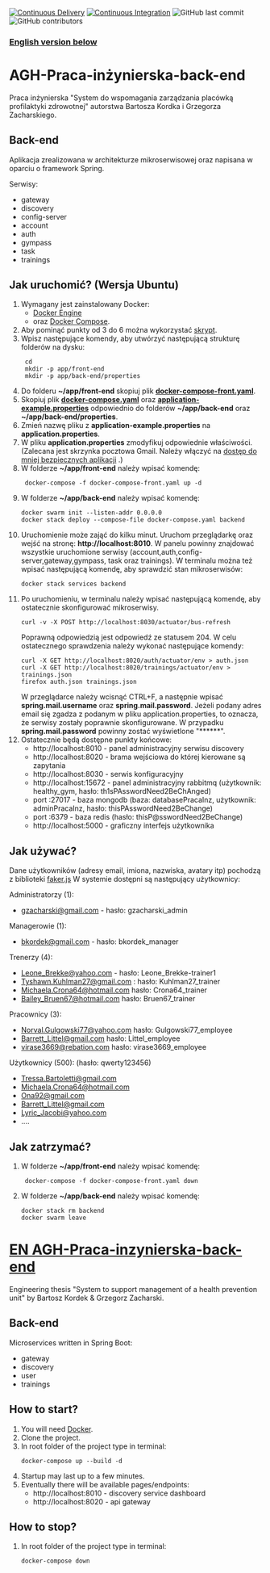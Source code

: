 [![Continuous Delivery](https://github.com/bartoszkordek/AGH-Praca-inzynierska-back-end/actions/workflows/continuous-delivery.yml/badge.svg)](https://github.com/bartoszkordek/AGH-Praca-inzynierska-back-end/actions/workflows/continuous-delivery.yml)
[![Continuous Integration](https://github.com/bartoszkordek/AGH-Praca-inzynierska-back-end/actions/workflows/continuous-integration.yml/badge.svg)](https://github.com/bartoszkordek/AGH-Praca-inzynierska-back-end/actions/workflows/continuous-integration.yml)
![GitHub last commit](https://img.shields.io/github/last-commit/bartoszkordek/AGH-Praca-inzynierska-back-end)
![GitHub contributors](https://img.shields.io/github/contributors/bartoszkordek/AGH-Praca-inzynierska-back-end)

### [English version below](#en-agh-praca-inzynierska-back-end)

# AGH-Praca-inżynierska-back-end

Praca inżynierska "System do wspomagania zarządzania placówką profilaktyki zdrowotnej" autorstwa Bartosza Kordka i
Grzegorza Zacharskiego.

## Back-end

Aplikacja zrealizowana w architekturze mikroserwisowej oraz napisana w oparciu o framework Spring.

Serwisy:

* gateway
* discovery
* config-server
* account
* auth
* gympass
* task
* trainings

## Jak uruchomić? (Wersja Ubuntu)

1. Wymagany jest zainstalowany Docker:
    * [Docker Engine](https://docs.docker.com/engine/install/)
    * oraz [Docker Compose](https://docs.docker.com/compose/install/).
2. Aby pominąć punkty od 3 do 6 można wykorzystać [skrypt](https://github.com/bartoszkordek/AGH-Praca-inzynierska-back-end/blob/main/app_setup.sh).
3. Wpisz następujące komendy, aby utwórzyć następującą strukturę folderów na dysku:
   ```shell script
    cd 
    mkdir -p app/front-end
    mkdir -p app/back-end/properties
    ```
4. Do folderu __~/app/front-end__ skopiuj plik [__docker-compose-front.yaml__](https://github.com/bartoszkordek/AGH-Praca-inzynierska-back-end/blob/main/docker-compose-front.yaml).
5. Skopiuj plik [__docker-compose.yaml__](https://github.com/bartoszkordek/AGH-Praca-inzynierska-back-end/blob/main/docker-compose.yaml) oraz [__application-example.properties__](https://github.com/bartoszkordek/AGH-Praca-inzynierska-back-end/blob/main/properties/application-example.properties)
   odpowiednio do folderów __~/app/back-end__ oraz __~/app/back-end/properties__.
6. Zmień nazwę pliku z __application-example.properties__ na __application.properties__.
7. W pliku __application.properties__ zmodyfikuj odpowiednie właściwości.
   (Zalecana jest skrzynka pocztowa Gmail. Należy włączyć
   na [dostęp do mniej bezpiecznych aplikacji](https://support.google.com/accounts/answer/6010255?hl=pl#zippy=%2Cje%C5%9Bli-na-koncie-jest-w%C5%82%C4%85czony-dost%C4%99p-mniej-bezpiecznych-aplikacji)
   .)
8. W folderze __~/app/front-end__ należy wpisać komendę:
   ```shell script
    docker-compose -f docker-compose-front.yaml up -d 
    ```
9. W folderze __~/app/back-end__ należy wpisać komendę:
    ```shell script
    docker swarm init --listen-addr 0.0.0.0
    docker stack deploy --compose-file docker-compose.yaml backend
    ```
10. Uruchomienie może zająć do kilku minut. Uruchom przeglądarkę oraz wejść na stronę: __http://localhost:8010__. W
    panelu powinny znajdować wszystkie uruchomione serwisy (account,auth,config-server,gateway,gympass, task oraz
    trainings). W terminalu można też wpisać następującą komendę, aby sprawdzić stan mikroserwisów:
    ```shell script
    docker stack services backend
    ```
11. Po uruchomieniu, w terminalu należy wpisać następującą komendę, aby ostatecznie skonfigurować mikroserwisy.
    ```shell script
    curl -v -X POST http://localhost:8030/actuator/bus-refresh
    ```
    Poprawną odpowiedzią jest odpowiedź ze statusem 204. W celu ostatecznego sprawdzenia należy wykonać następujące
    komendy:
    ```shell script
    curl -X GET http://localhost:8020/auth/actuator/env > auth.json
    curl -X GET http://localhost:8020/trainings/actuator/env > trainings.json
    firefox auth.json trainings.json
    ```
    W przeglądarce należy wcisnąć CTRL+F, a następnie wpisać __spring.mail.username__ oraz __spring.mail.password__. 
    Jeżeli podany adres email się zgadza z podanym w pliku application.properties, to oznacza, że serwisy zostały poprawnie skonfigurowane. 
    W przypadku __spring.mail.password__ powinny zostać wyświetlone "******".
12. Ostatecznie będą dostępne punkty końcowe:
    * http://localhost:8010 - panel administracyjny serwisu discovery
    * http://localhost:8020 - brama wejściowa do której kierowane są zapytania
    * http://localhost:8030 - serwis konfiguracyjny
    * http://localhost:15672 - panel administracyjny rabbitmq (użytkownik: healthy_gym, hasło:
      th1sPAsswordNeed2BeChAnged)
    * port :27017 - baza mongodb (baza: databasePracaInz, użytkownik: adminPracaInz, hasło: thisPAsswordNeed2BeChange)
    * port :6379 - baza redis (hasło: thisP@sswordNeed2BeChange)
    * http://localhost:5000 - graficzny interfejs użytkownika

## Jak używać?
 Dane użytkowników (adresy email, imiona, nazwiska, avatary itp) pochodzą z biblioteki [faker.js](https://github.com/marak/Faker.js/)
  W systemie dostępni są następujący użytkownicy:

   Administratorzy (1):
   * gzacharski@gmail.com - hasło: gzacharski_admin
   
   Managerowie (1):
   * bkordek@gmail.com - hasło: bkordek_manager
   
   Trenerzy (4):
   * Leone_Brekke@yahoo.com - hasło: Leone_Brekke-trainer1
   * Tyshawn.Kuhlman27@gmail.com : hasło: Kuhlman27_trainer
   * Michaela.Crona64@hotmail.com hasło: Crona64_trainer
   * Bailey_Bruen67@hotmail.com hasło: Bruen67_trainer

   Pracownicy (3):
   * Norval.Gulgowski77@yahoo.com hasło: Gulgowski77_employee
   * Barrett_Littel@gmail.com hasło: Littel_employee
   * virase3669@rebation.com hasło: virase3669_employee

   Użytkownicy (500): (hasło: qwerty123456)
   * Tressa.Bartoletti@gmail.com
   * Michaela.Crona64@hotmail.com
   * Ona92@gmail.com
   * Barrett_Littel@gmail.com
   * Lyric_Jacobi@yahoo.com
   * ....

## Jak zatrzymać?

1. W folderze __~/app/front-end__ należy wpisać komendę:
   ```shell script
    docker-compose -f docker-compose-front.yaml down
    ```
2. W folderze __~/app/back-end__ należy wpisać komendę:
    ```shell script
    docker stack rm backend
    docker swarm leave
    ```

# [EN AGH-Praca-inzynierska-back-end](#en-agh-praca-inzynierska-back-end)

Engineering thesis "System to support management of a health prevention unit" by Bartosz Kordek & Grzegorz Zacharski.

## Back-end

Microservices written in Spring Boot:

* gateway
* discovery
* user
* trainings

## How to start?

1. You will need [Docker](https://www.docker.com/).
1. Clone the project.
1. In root folder of the project type in terminal:
    ```shell script
    docker-compose up --build -d
    ```
1. Startup may last up to a few minutes.
1. Eventually there will be available pages/endpoints:
    * http://localhost:8010 - discovery service dashboard
    * http://localhost:8020 - api gateway

## How to stop?

1. In root folder of the project type in terminal:
    ```shell script
    docker-compose down
    ```
